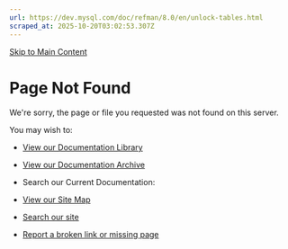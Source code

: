 ```yaml
---
url: https://dev.mysql.com/doc/refman/8.0/en/unlock-tables.html
scraped_at: 2025-10-20T03:02:53.307Z
---
```


[Skip to Main Content](https://dev.mysql.com/doc/refman/8.0/en/unlock-tables.html#main)

# Page Not Found

We're sorry, the page or file you requested was not found on this server.

You may wish to:


- [View our Documentation Library](https://dev.mysql.com/doc/)
- [View our Documentation Archive](https://dev.mysql.com/doc/index-archive.html)
- Search our Current Documentation:

- [View our Site Map](https://dev.mysql.com/sitemap.html)
- [Search our site](http://search.oracle.com/search/search?group=MySQL)
- [Report a broken link or missing page](https://www.mysql.com/about/contact/feedback.php)